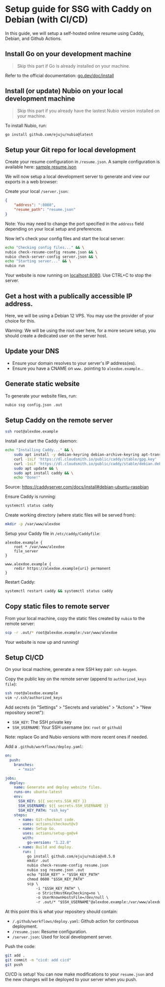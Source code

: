 # Setup guide for SSG with Caddy on Debian (with CI/CD)

In this guide, we will setup a self-hosted online resume
using Caddy, Debian, and Github Actions.

## Install Go on your development machine

> Skip this part if Go is already installed on your machine.

Refer to the official documentation: 
[go.dev/doc/install](https://go.dev/doc/install)

## Install (or update) Nubio on your local development machine

> Skip this part if you already have the lastest Nubio version installed on your machine.

To install Nubio, run:
```bash
go install github.com/ejuju/nubio@latest
```

## Setup your Git repo for local development

Create your resume configuration in `/resume.json`.
A sample configuration is available here: [sample resume.json](/resume.json)

We will now setup a local development server to generate 
and view our exports in a web browser:

Create your local `/server.json`:
```json
{
    "address": ":8080",
    "resume_path": "resume.json"
}
```

Note: You may need to change the port specified in the `address` field
depending on your local setup and preferences.

Now let's check your config files and start the local server:
```bash
echo "Checking config files..." && \
nubio check-resume-config resume.json && \
nubio check-server-config server.json && \
echo "Starting server..." && \
nubio run
```

Your website is now running on [localhost:8080](http://localhost:8080).
Use CTRL+C to stop the server.

## Get a host with a publically accessible IP address.

Here, we will be using a Debian 12 VPS.
You may use the provider of your choice for this.

<!-- TODO: Create and use non-root user -->
Warning: We will be using the root user here,
for a more secure setup, you should create a dedicated user on the server host.

## Update your DNS

- Ensure your domain resolves to your server's IP address(es).
- Ensure you have a CNAME on `www.` pointing to `alexdoe.example.`.

## Generate static website

To generate your website files, run:
```bash
nubio ssg config.json .out
```

## Setup Caddy on the remote server

```bash
ssh root@alexdoe.example
```

Install and start the Caddy daemon:
```bash
echo "Installing Caddy..." && \
    sudo apt install -y debian-keyring debian-archive-keyring apt-transport-https curl && \
    curl -1sLf 'https://dl.cloudsmith.io/public/caddy/stable/gpg.key' | sudo gpg --dearmor -o /usr/share/keyrings/caddy-stable-archive-keyring.gpg && \
    curl -1sLf 'https://dl.cloudsmith.io/public/caddy/stable/debian.deb.txt' | sudo tee /etc/apt/sources.list.d/caddy-stable.list && \
    sudo apt update && \
    sudo apt install caddy && \
    echo "Done!"
```

Source: https://caddyserver.com/docs/install#debian-ubuntu-raspbian

Ensure Caddy is running:
```bash
systemctl status caddy
```

Create working directory (where static files will be served from):
```bash
mkdir -p /var/www/alexdoe
```

Setup your Caddy file in `/etc/caddy/Caddyfile`:
```
alexdoe.example {
	root * /var/www/alexdoe
	file_server
}

www.alexdoe.example {
	redir https://alexdoe.example{uri} permanent
}
```

Restart Caddy:
```bash
systemctl restart caddy && systemctl status caddy
```

## Copy static files to remote server

From your local machine, copy the static files created by `nubio` to the remote server:

```bash
scp -r .out/* root@alexdoe.example:/var/www/alexdoe
```

Your website is now up and running!

## Setup CI/CD

On your local machine, generate a new SSH key pair: `ssh-keygen`.

Copy the public key on the remote server (append to `authorized_keys file`):
```bash
ssh root@alexdoe.example
vim ~/.ssh/authorized_keys
```

Add secrets (in "Settings" > "Secrets and variables" > "Actions" > "New repository secret"):
- `SSH_KEY`: The SSH private key
- `SSH_USERNAME`: Your SSH username (ex: `root` or `github`)

Note: replace Go and Nubio versions with more recent ones if needed.

Add a `.github/workflows/deploy.yaml`:
```yaml
on:
  push:
    branches:
      - "main"

jobs:
  deploy:
    name: Generate and deploy website files.
    runs-on: ubuntu-latest
    env:
      SSH_KEY: ${{ secrets.SSH_KEY }}
      SSH_USERNAME: ${{ secrets.SSH_USERNAME }}
      SSH_KEY_PATH: "ssh_key"
    steps:
      - name: Git-checkout code.
        uses: actions/checkout@v3
      - name: Setup Go.
        uses: actions/setup-go@v4
        with:
          go-version: "1.22.8"
      - name: Build and deploy.
        run: |
          go install github.com/ejuju/nubio@v0.5.0
          mkdir .out
          nubio check-resume-config resume.json
          nubio ssg resume.json .out
          echo "$SSH_KEY" > "$SSH_KEY_PATH"
          chmod 0600 "$SSH_KEY_PATH"
          scp \
              -i "$SSH_KEY_PATH" \
              -o StrictHostKeyChecking=no \
              -o UserKnownHostsFile=/dev/null \
              -r .out/* "$SSH_USERNAME"@alexdoe.example:/var/www/alexdoe
```

At this point this is what your repositery should contain:
- `/.github/workflows/deploy.yaml`: Github action for continuous deployment.
- `/resume.json`: Resume configuration.
- `/server.json`: Used for local development server.

Push the code:
```bash
git add .
git commit -m "cicd: add cicd"
git push
```

CI/CD is setup!
You can now make modifications to your `resume.json` and
the new changes will be deployed to your server when you push.
